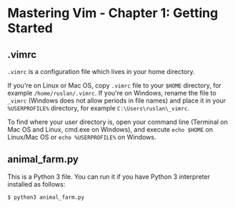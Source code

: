 # Mastering Vim - Chapter 1: Getting Started

## .vimrc

`.vimrc` is a configuration file which lives in your home directory.

If you're on Linux or Mac OS, copy `.vimrc` file to your `$HOME` directory, for
example `/home/ruslan/.vimrc`. If you're on Windows, rename the file to
`_vimrc` (Windows does not allow periods in file names) and place it in your
`%USERPROFILE%` directory, for example `C:\Users\ruslan\_vimrc`.

To find where your user directory is, open your command line (Terminal on Mac
OS and Linux, cmd.exe on Windows), and execute `echo $HOME` on Linux/Mac OS or
`echo %USERPROFILE%` on Windows.

## animal\_farm.py

This is a Python 3 file. You can run it if you have Python 3 interpreter
installed as follows:

    $ python3 animal_farm.py

